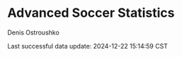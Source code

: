 # Advanced Soccer Statistics
Denis Ostroushko

<!-- gfm -->

Last successful data update: 2024-12-22 15:14:59 CST
